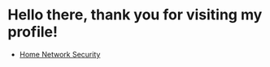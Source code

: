 # Hello there, thank you for visiting my profile!

- [Home Network Security](https://www.homenetworsecurity.eu)
